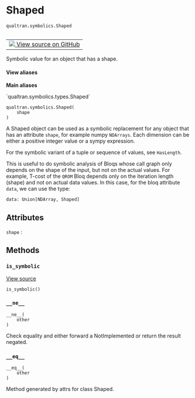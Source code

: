 # Shaped
`qualtran.symbolics.Shaped`


<table class="tfo-notebook-buttons tfo-api nocontent" align="left">
<td>
  <a target="_blank" href="https://github.com/quantumlib/Qualtran/blob/main/qualtran/symbolics/types.py#L32-L55">
    <img src="https://www.tensorflow.org/images/GitHub-Mark-32px.png" />
    View source on GitHub
  </a>
</td>
</table>



Symbolic value for an object that has a shape.

<section class="expandable">
  <h4 class="showalways">View aliases</h4>
  <p>
<b>Main aliases</b>
<p>`qualtran.symbolics.types.Shaped`</p>
</p>
</section>

<pre class="devsite-click-to-copy prettyprint lang-py tfo-signature-link">
<code>qualtran.symbolics.Shaped(
    shape
)
</code></pre>



<!-- Placeholder for "Used in" -->

A Shaped object can be used as a symbolic replacement for any object that has an
attribute `shape`, for example numpy `NDArrays`. Each dimension can be either
a positive integer value or a sympy expression.

For the symbolic variant of a tuple or sequence of values, see `HasLength`.

This is useful to do symbolic analysis of Bloqs whose call graph only depends on the shape
of the input, but not on the actual values. For example, T-cost of the `QROM` Bloq depends
only on the iteration length (shape) and not on actual data values. In this case, for the
bloq attribute `data`, we can use the type:

```py
data: Union[NDArray, Shaped]
```



<h2 class="add-link">Attributes</h2>

`shape`<a id="shape"></a>
: &nbsp;




## Methods

<h3 id="is_symbolic"><code>is_symbolic</code></h3>

<a target="_blank" class="external" href="https://github.com/quantumlib/Qualtran/blob/main/qualtran/symbolics/types.py#L54-L55">View source</a>

<pre class="devsite-click-to-copy prettyprint lang-py tfo-signature-link">
<code>is_symbolic()
</code></pre>




<h3 id="__ne__"><code>__ne__</code></h3>

<pre class="devsite-click-to-copy prettyprint lang-py tfo-signature-link">
<code>__ne__(
    other
)
</code></pre>

Check equality and either forward a NotImplemented or return the result negated.


<h3 id="__eq__"><code>__eq__</code></h3>

<pre class="devsite-click-to-copy prettyprint lang-py tfo-signature-link">
<code>__eq__(
    other
)
</code></pre>

Method generated by attrs for class Shaped.




